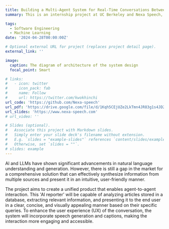 ```yaml
---
title: Building a Multi-Agent System for Real-Time Conversations Between Humans and Als
summary: This is an internship project at UC Berkeley and Nexa Speech, under the supervision of @NexaSpeech Lorenz Pichler and Alessandro Neri, made by Hin Chi Kwok, Kai Qin, Jaiteg Chahal, Nick Angelici, Nicole Han, and Ediz Ertekin.

tags:
  - Software Engineering
  - Machine Learning
date: '2024-04-28T00:00:00Z'

# Optional external URL for project (replaces project detail page).
external_link: ''

image:
  caption: The diagram of architecture of the system design
  focal_point: Smart

# links:
#   - icon: twitter
#     icon_pack: fab
#     name: Follow
#     url: https://twitter.com/kwokhinchi
url_code: 'https://github.com/Nexa-speech'
url_pdf: 'https://drive.google.com/file/d/1Kqh5CEjUZe2LkTmn4JR83g1s4JD28NmT/view?usp=sharing'
url_slides: 'https://www.nexa-speech.com'
# url_video: ''

# Slides (optional).
#   Associate this project with Markdown slides.
#   Simply enter your slide deck's filename without extension.
#   E.g. `slides = "example-slides"` references `content/slides/example-slides.md`.
#   Otherwise, set `slides = ""`.
# slides: example
---
```


<!-- Nowadays, with the advancement of production technologies, the manufacturing paradigm has gradually shifted from mass production to a small-batch and high-variety personalized production manner, urged by high flexible automation capabilities. In this paradigm, the existing inspection and assembly processes after manufacturing still rely to a large extent on either human operators with low efficiency or machines with low flexibility. To solve this issue, human-robot collaboration (HRC) has been a prevailing topic of recent concerns. Current robot control strategies in human-machine collaboration are mainly through pre-defined programming and do not yet meet the need for flexible and adaptable tasks in individualised production. To address this challenge, this paper proposes a deep reinforcement learning (DRL) approach based on metalearning to drive robots in HRC. It enables collaborative robots (cobots) to acquire basic skills and perform tasks based on personalised production requirements, improving learning efficiency and thus quickly adapting to new tasks for human operators. The robot control task was carried out in a simulated environment taken from a real production scenario to assess its efficacy. Experimental results show that our proposed method enables the robot to learn and perform HRC tasks quickly and outperforms the baseline DRL method in terms of success rate. -->


Al and LLMs have shown significant advancements in natural language understanding and generation. However, there is still a gap in the market for a comprehensive solution that can effectively synthesize information from multiple sources and present it in an intuitive, user-friendly manner.

The project aims to create a unified product that enables agent-to-agent interaction. This 'Al reporter' will be capable of analyzing articles stored in a database, extracting relevant information, and presenting it to the end user in a clear, concise, and visually appealing manner based on their specific queries. To enhance the user experience (UX) of the conversation, the system will incorporate speech generation and captions, making the interaction more engaging and accessible.
